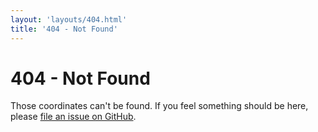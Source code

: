 ```yaml
---
layout: 'layouts/404.html'
title: '404 - Not Found'
---
```

# 404 - Not Found

Those coordinates can't be found. If you feel something should be here, please [file an issue on&nbsp;GitHub](https://github.com/smithtimmytim/smithtimmytim.com/issues/new).
